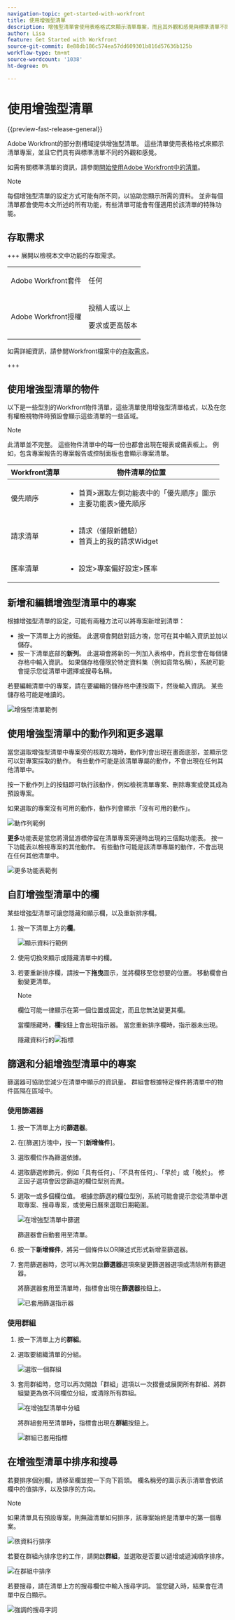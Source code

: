 ```yaml
---
navigation-topic: get-started-with-workfront
title: 使用增強型清單
description: 增強型清單會使用表格格式來顯示清單專案，而且其外觀和感覺與標準清單不同
author: Lisa
feature: Get Started with Workfront
source-git-commit: 8e88db186c574ea57dd609301b816d57636b125b
workflow-type: tm+mt
source-wordcount: '1038'
ht-degree: 0%

---
```


# 使用增強型清單

{{preview-fast-release-general}}

Adobe Workfront的部分割槽域提供增強型清單。 這些清單使用表格格式來顯示清單專案，並且它們具有與標準清單不同的外觀和感覺。

如需有關標準清單的資訊，請參閱[開始使用Adobe Workfront中的清單](/help/quicksilver/workfront-basics/navigate-workfront/use-lists/view-items-in-a-list.md)。

>[!NOTE]
>
>每個增強型清單的設定方式可能有所不同，以協助您顯示所需的資料。 並非每個清單都會使用本文所述的所有功能，有些清單可能會有僅適用於該清單的特殊功能。

## 存取需求

+++ 展開以檢視本文中功能的存取需求。

<table style="table-layout:auto">
 <col> 
 <col>
 <tbody> 
  <tr> 
   <td>Adobe Workfront套件</td> 
   <td><p>任何</p></td> 
  </tr> 
  <tr> 
   <td>Adobe Workfront授權</td> 
   <td>
   <p>投稿人或以上</p>
   <p>要求或更高版本</p></td>
  </tr>
 </tbody> 
</table>

如需詳細資訊，請參閱Workfront檔案中的[存取需求](/help/quicksilver/administration-and-setup/add-users/access-levels-and-object-permissions/access-level-requirements-in-documentation.md)。

+++

## 使用增強型清單的物件

以下是一些型別的Workfront物件清單，這些清單使用增強型清單格式，以及在您有權檢視物件時預設會顯示這些清單的一些區域。

>[!NOTE]
>
>此清單並不完整。 這些物件清單中的每一份也都會出現在報表或儀表板上。 例如，包含專案報告的專案報告或控制面板也會顯示專案清單。

| Workfront清單 | 物件清單的位置 |
|--- |--- |
| 優先順序 | <ul><li>首頁>選取左側功能表中的「優先順序」圖示</li><li>主要功能表>優先順序</li></ul> |
| 請求清單 | <ul><li>請求（僅限新體驗）</li><li>首頁上的我的請求Widget</li></ul> |
| 匯率清單 | <ul><li>設定>專案偏好設定>匯率</li></ul> |

## 新增和編輯增強型清單中的專案

根據增強型清單的設定，可能有兩種方法可以將專案新增到清單：

* 按一下清單上方的按鈕。 此選項會開啟對話方塊，您可在其中輸入資訊並加以儲存。
* 按一下清單底部的&#x200B;**新列**。 此選項會將新的一列加入表格中，而且您會在每個儲存格中輸入資訊。 如果儲存格僅限於特定資料集（例如貨幣名稱），系統可能會提示您從清單中選擇或搜尋名稱。

若要編輯清單中的專案，請在要編輯的儲存格中連按兩下，然後輸入資訊。 某些儲存格可能是唯讀的。

![增強型清單範例](assets/glist-exchange-rates.png)

## 使用增強型清單中的動作列和更多選單

當您選取增強型清單中專案旁的核取方塊時，動作列會出現在畫面底部，並顯示您可以對專案採取的動作。 有些動作可能是該清單專屬的動作，不會出現在任何其他清單中。

按一下動作列上的按鈕即可執行該動作，例如檢視清單專案、刪除專案或使其成為預設專案。

如果選取的專案沒有可用的動作，動作列會顯示「沒有可用的動作」。

![動作列範例](assets/glist-action-bar-exchange-rates.png)

**更多**&#x200B;功能表是當您將滑鼠游標停留在清單專案旁邊時出現的三個點功能表。 按一下功能表以檢視專案的其他動作。 有些動作可能是該清單專屬的動作，不會出現在任何其他清單中。

![更多功能表範例](assets/glist-more-menu-exchange-rates.png)

## 自訂增強型清單中的欄

某些增強型清單可讓您隱藏和顯示欄，以及重新排序欄。

1. 按一下清單上方的&#x200B;**欄**。

   ![顯示資料行範例](assets/glist-display-move-columns.png)

1. 使用切換來顯示或隱藏清單中的欄。
1. 若要重新排序欄，請按一下&#x200B;**拖曳**&#x200B;圖示，並將欄移至您想要的位置。 移動欄會自動變更清單。

   >[!NOTE]
   >
   >欄位可能一律顯示在第一個位置或固定，而且您無法變更其欄。

   <span class="preview">當欄隱藏時，**欄**&#x200B;按鈕上會出現指示器。 當您重新排序欄時，指示器未出現。</span>

   隱藏資料行的![指標](assets/glist-columns-hidden-indicator.png)

## 篩選和分組增強型清單中的專案

篩選器可協助您減少在清單中顯示的資訊量。 群組會根據特定條件將清單中的物件區隔在區域中。

### 使用篩選器

1. 按一下清單上方的&#x200B;**篩選器**。
1. 在[篩選]方塊中，按一下[**新增條件**]。
1. 選取欄位作為篩選依據。
1. 選取篩選修飾元，例如「具有任何」、「不具有任何」、「早於」或「晚於」。 修正因子選項會因您篩選的欄位型別而異。
1. 選取一或多個欄位值。 根據您篩選的欄位型別，系統可能會提示您從清單中選取專案、搜尋專案，或使用日曆來選取日期範圍。

   ![在增強型清單中篩選](assets/glist-filter-with-options.png)

   篩選器會自動套用至清單。

1. 按一下&#x200B;**新增條件**，將另一個條件以OR陳述式形式新增至篩選器。
1. 套用篩選器時，您可以再次開啟&#x200B;**篩選器**&#x200B;選項來變更篩選器選項或清除所有篩選器。

   將篩選器套用至清單時，<span class="preview">指標會出現在&#x200B;**篩選器**&#x200B;按鈕上。</span>

   ![已套用篩選指示器](assets/glist-filter-applied-indicator.png)

### 使用群組

1. 按一下清單上方的&#x200B;**群組**。
1. 選取要組織清單的分組。

   ![選取一個群組](assets/glist-grouping-choose-a-group-by.png)

1. 套用群組時，您可以再次開啟「群組」選項以一次摺疊或展開所有群組、將群組變更為依不同欄位分組，或清除所有群組。

   ![在增強型清單中分組](assets/glist-group-by-due-date-priorities.png)

   將群組套用至清單時，<span class="preview">指標會出現在&#x200B;**群組**&#x200B;按鈕上。</span>

   ![群組已套用指標](assets/glist-grouping-applied-indicator.png)

## 在增強型清單中排序和搜尋

若要排序個別欄，請移至欄並按一下向下箭頭。 欄名稱旁的圖示表示清單會依該欄中的值排序，以及排序的方向。

>[!NOTE]
>
>如果清單具有預設專案，則無論清單如何排序，該專案始終是清單中的第一個專案。

![依資料行排序](assets/glist-sort-by-column.png)

若要在群組內排序您的工作，請開啟&#x200B;**群組**，並選取是否要以遞增或遞減順序排序。

![在群組中排序](assets/sort-in-groups.png)

若要搜尋，請在清單上方的搜尋欄位中輸入搜尋字詞。 當您鍵入時，結果會在清單中反白顯示。

![強調的搜尋字詞](assets/glist-search-highlighted.png)
